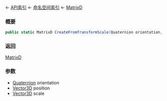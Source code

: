 ← [API索引](Api-Index) ← [命名空间索引](Namespace-Index) ← [MatrixD](VRageMath.MatrixD)

### 概要

```csharp
public static MatrixD CreateFromTransformScale(Quaternion orientation, Vector3D position, Vector3D scale)
```

### 返回

[MatrixD](VRageMath.MatrixD)

### 参数

* [Quaternion](VRageMath.Quaternion) orientation
* [Vector3D](VRageMath.Vector3D) position
* [Vector3D](VRageMath.Vector3D) scale
